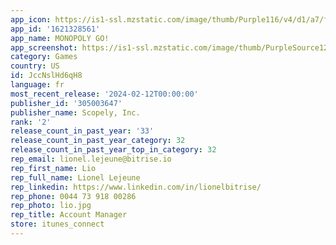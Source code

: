```yaml
---
app_icon: https://is1-ssl.mzstatic.com/image/thumb/Purple116/v4/d1/a7/f4/d1a7f406-0cd0-5173-7372-c32b42b7e2af/AppIcon-1x_U007emarketing-0-7-0-85-220.png/1024x1024bb.png
app_id: '1621328561'
app_name: MONOPOLY GO!
app_screenshot: https://is1-ssl.mzstatic.com/image/thumb/PurpleSource126/v4/32/b2/39/32b23987-e831-caed-acf3-61cbf4c87c12/6405f0c3-a94b-4fbd-a126-9fbd5f3ab2a9_MPY-32269_Valentine_U2019s_Day_Screeshots_1284x2778_SS1_v4.jpg/1284x2778bb.png
category: Games
country: US
id: JccNslHd6qH8
language: fr
most_recent_release: '2024-02-12T00:00:00'
publisher_id: '305003647'
publisher_name: Scopely, Inc.
rank: '2'
release_count_in_past_year: '33'
release_count_in_past_year_category: 32
release_count_in_past_year_top_in_category: 32
rep_email: lionel.lejeune@bitrise.io
rep_first_name: Lio
rep_full_name: Lionel Lejeune
rep_linkedin: https://www.linkedin.com/in/lionelbitrise/
rep_phone: 0044 73 918 00286
rep_photo: lio.jpg
rep_title: Account Manager
store: itunes_connect
---
```

